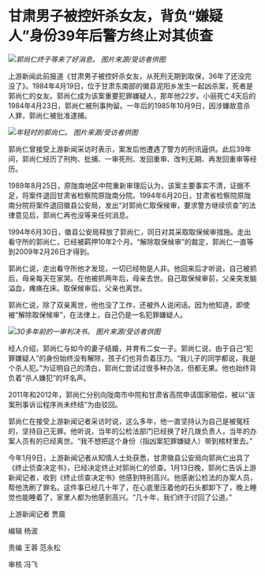 # 甘肃男子被控奸杀女友，背负“嫌疑人”身份39年后警方终止对其侦查

![](https://inews.gtimg.com/newsapp_bt/0/15609551261/1000)_郭尚仁终于等来了好消息。
图片来源/受访者供图_

上游新闻此前报道《甘肃男子被控奸杀女友，从死刑无期到取保，36年了还没完没了》。1984年4月19日，位于甘肃东南部的徽县泥阳乡发生一起凶杀案，死者是郭尚仁的女友。郭尚仁成为该案重要犯罪嫌疑人，那年他22岁。小丽死亡4天后的1984年4月23日，郭尚仁被刑事拘留。一年后的1985年10月9日，因涉嫌故意杀人罪，郭尚仁被批准逮捕。

![](https://inews.gtimg.com/newsapp_bt/0/15609551263/1000)_年轻时的郭尚仁。
图片来源/受访者供图_

郭尚仁曾接受上游新闻采访时表示，案发后他遭遇了警方的刑讯逼供。此后39年间，郭尚仁经历了刑拘、批捕、一审死刑、发回重审、改判无期、再发回重审等经历。

1989年8月25日，原陇南地区中院重新审理后认为，该案主要事实不清，证据不足，将案件退回甘肃省检察院原陇南分院。1994年6月20日，甘肃省检察院原陇南分院将案件退回徽县公安局，发出“对郭尚仁取保候审，要求警方继续侦查”的法律意见后，郭尚仁再也没等来任何消息。

1994年6月30日，徽县公安局释放了郭尚仁，同日对其采取取保候审措施。走出看守所的郭尚仁，已经被羁押10年2个月。“解除取保候审”的裁定，郭尚仁一直等到2009年2月26日才得到。

郭尚仁说，走出看守所他才发现，一切已经物是人非。他回来后才听说，自己被抓后，母亲每天在家哭。在他被抓两年后，母亲去世。自己取保候审前，父亲突发脑溢血，瘫痪在床。取保候审后，父亲也离世。

郭尚仁说，除了双亲离世，他也没了工作，还被外人说闲话。因为他知道，即使被“解除取保候审”，在法律上，自己仍是一名犯罪嫌疑人。

![](https://inews.gtimg.com/newsapp_bt/0/15609551265/1000)_30多年前的一审判决书。
图片来源/受访者供图_

经人介绍，郭尚仁与如今的妻子结婚，并育有二女一子。郭尚仁说，由于自己“犯罪嫌疑人”的身份始终没有解除，孩子们也背负着压力。“我儿子的同学都说，我是个杀人犯。”为证明自己的清白，郭尚仁尝试过很多种办法，但都无果。他也始终背负着“杀人嫌犯”的坏名声。

2011年和2012年，郭尚仁分别向陇南市中院和甘肃省高院申请国家赔偿，被以“该案刑事诉讼程序尚未终结”为由驳回。

郭尚仁在接受上游新闻记者采访时说，这么多年，他一直坚持认为自己是被冤枉的，坚持自己无罪。他听说，当年的公检法部门已经换了好几拨负责人，当年的办案人员有的已经离世。“我不想把这个身份（指凶案犯罪嫌疑人）带到棺材里去。”

今年1月9日，上游新闻记者从知情人士处获悉，甘肃徽县公安局向郭尚仁出具了《终止侦查决定书》，已经决定终止对郭尚仁的侦查。1月13日晚，郭尚仁告诉上游新闻记者，收到《终止侦查决定书》他感到特别高兴。他感谢公检法的办案人员，帮他洗刷了罪名。这件事已经几十年了，在心底里压着他的石头都卸下了，晚上睡觉也能睡着了，家里人都为他感到高兴。“几十年，我们终于讨回了公道。”

上游新闻记者 贾晨

编辑 杨波

责编 王蓉 范永松

审核 冯飞

